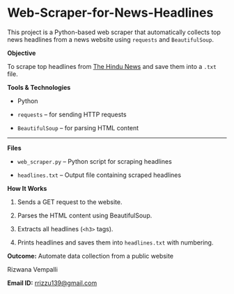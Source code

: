 # Web-Scraper-for-News-Headlines

This project is a Python-based web scraper that automatically collects top news headlines from a news website using `requests` and `BeautifulSoup`.



**Objective**

To scrape top headlines from [The Hindu News](https://www.thehindu.com/news/) and save them into a `.txt` file.


**Tools & Technologies**

- Python

- `requests` – for sending HTTP requests

- `BeautifulSoup` – for parsing HTML content

---

**Files**

- `web_scraper.py` – Python script for scraping headlines

- `headlines.txt` – Output file containing scraped headlines

**How It Works**

1. Sends a GET request to the website.

2. Parses the HTML content using BeautifulSoup.

3. Extracts all headlines (`<h3>` tags).

4. Prints headlines and saves them into `headlines.txt` with numbering.
 
**Outcome:** Automate data collection from a public website

Rizwana Vempalli 

**Email ID:** rrizzu139@gmail.com 

